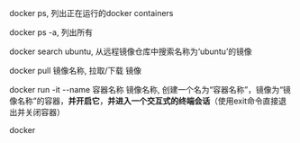 docker ps, 列出正在运行的docker containers

docker ps -a, 列出所有

docker search ubuntu, 从远程镜像仓库中搜索名称为‘ubuntu’的镜像

docker pull 镜像名称, 拉取/下载 镜像

docker run -it --name 容器名称 镜像名称, 创建一个名为“容器名称”，镜像为“镜像名称”的容器，**并开启它**，**并进入一个交互式的终端会话**（使用exit命令直接退出并关闭容器）

docker


